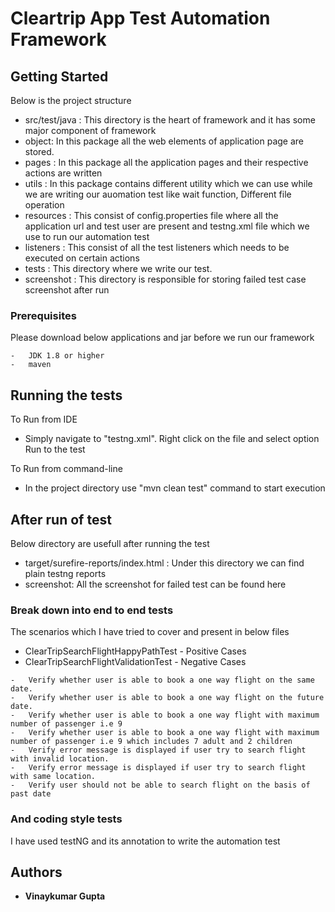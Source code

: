 # Cleartrip App Test Automation Framework

## Getting Started

Below is the project structure
- src/test/java : This directory is the heart of framework and it has some major component of framework
-   object: In this package all the web elements of application page are stored.
-   pages : In this package all the application pages and their respective actions are written
-   utils : In this package contains different utility which we can use while we are writing our auomation test like wait function, Different file operation
-   resources : This consist of config.properties file where all the application url and test user are present and testng.xml file which we use to run our automation test
-   listeners : This consist of all the test listeners which needs to be executed on certain actions
-   tests     : This directory where we write our test.
-   screenshot : This directory is responsible for storing failed test case screenshot after run
### Prerequisites

Please download below applications and jar before we run our framework

```
-   JDK 1.8 or higher
-   maven
```


## Running the tests

To Run from IDE
-   Simply navigate to "testng.xml".
    Right click on the file and select option Run to the test

To Run from command-line
-   In the project directory use "mvn clean test" command to start execution

## After run of test
Below directory are usefull after running the test
- target/surefire-reports/index.html : Under this directory we can find plain testng reports
- screenshot: All the screenshot for failed test can be found here

### Break down into end to end tests

The scenarios which I have tried to cover and present in below files
- ClearTripSearchFlightHappyPathTest - Positive Cases
- ClearTripSearchFlightValidationTest - Negative Cases

```
-   Verify whether user is able to book a one way flight on the same date.
-   Verify whether user is able to book a one way flight on the future date.
-   Verify whether user is able to book a one way flight with maximum number of passenger i.e 9
-   Verify whether user is able to book a one way flight with maximum number of passenger i.e 9 which includes 7 adult and 2 children
-   Verify error message is displayed if user try to search flight with invalid location.
-   Verify error message is displayed if user try to search flight with same location.
-   Verify user should not be able to search flight on the basis of past date
```

### And coding style tests

I have used testNG and its annotation to write the automation test


## Authors

* **Vinaykumar Gupta**

